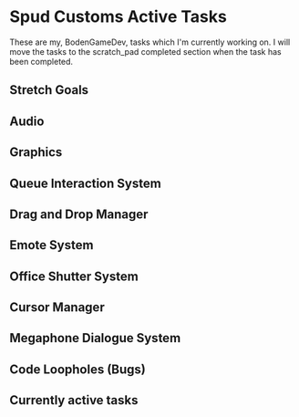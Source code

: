 # Spud Customs Active Tasks
These are my, BodenGameDev, tasks which I'm currently working on.
I will move the tasks to the scratch_pad completed section when the task has been completed.


## Stretch Goals


## Audio


## Graphics


## Queue Interaction System


## Drag and Drop Manager


## Emote System


## Office Shutter System


## Cursor Manager


## Megaphone Dialogue System


## Code Loopholes (Bugs)


## Currently active tasks
